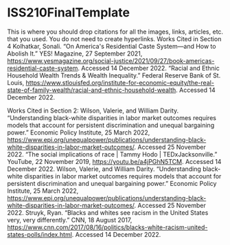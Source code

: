 # ISS210FinalTemplate
This is where you should drop citations for all the images, links, articles, etc. that you used. You do not need to create hyperlinks.
Works Cited in Section 4
Kolhatkar, Sonali. “On America's Residential Caste System—and How to Abolish It.” YES! Magazine, 27 September 2021, https://www.yesmagazine.org/social-justice/2021/09/27/book-americas-residential-caste-system. Accessed 14 December 2022.
“Racial and Ethnic Household Wealth Trends & Wealth Inequality.” Federal Reserve Bank of St. Louis, https://www.stlouisfed.org/institute-for-economic-equity/the-real-state-of-family-wealth/racial-and-ethnic-household-wealth. Accessed 14 December 2022.

Works Cited in Section 2: 
Wilson, Valerie, and William Darity. “Understanding black-white disparities in labor market outcomes requires models that account for persistent discrimination and unequal bargaining power.” Economic Policy Institute, 25 March 2022, https://www.epi.org/unequalpower/publications/understanding-black-white-disparities-in-labor-market-outcomes/. Accessed 25 November 2022.
“The social implications of race | Tammy Hodo | TEDxJacksonville.” YouTube, 22 November 2019, https://youtu.be/a4jPGhN5TCM. Accessed 14 December 2022.
Wilson, Valerie, and William Darity. “Understanding black-white disparities in labor market outcomes requires models that account for persistent discrimination and unequal bargaining power.” Economic Policy Institute, 25 March 2022, https://www.epi.org/unequalpower/publications/understanding-black-white-disparities-in-labor-market-outcomes/. Accessed 25 November 2022.
Struyk, Ryan. “Blacks and whites see racism in the United States very, very differently.” CNN, 18 August 2017, https://www.cnn.com/2017/08/16/politics/blacks-white-racism-united-states-polls/index.html. Accessed 14 December 2022.
